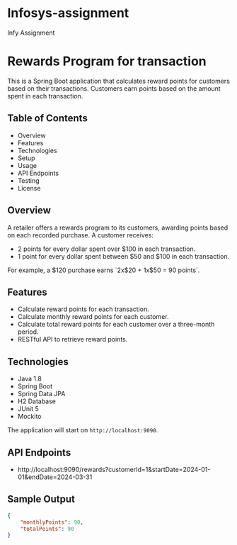 # Infosys-assignment
Infy Assignment

# Rewards Program for transaction

This is a Spring Boot application that calculates reward points for customers based on their transactions. Customers earn points based on the amount spent in each transaction.

## Table of Contents
- Overview
- Features
- Technologies
- Setup
- Usage
- API Endpoints
- Testing
- License

## Overview
A retailer offers a rewards program to its customers, awarding points based on each recorded purchase. A customer receives:
- 2 points for every dollar spent over $100 in each transaction.
- 1 point for every dollar spent between $50 and $100 in each transaction.

For example, a $120 purchase earns `2x$20 + 1x$50 = 90 points`.

## Features
- Calculate reward points for each transaction.
- Calculate monthly reward points for each customer.
- Calculate total reward points for each customer over a three-month period.
- RESTful API to retrieve reward points.

## Technologies
- Java 1.8
- Spring Boot
- Spring Data JPA
- H2 Database
- JUnit 5
- Mockito

The application will start on `http://localhost:9090`.

## API Endpoints
 - http://localhost:9090/rewards?customerId=1&startDate=2024-01-01&endDate=2024-03-31

## Sample Output
```json
{
    "monthlyPoints": 90,
    "totalPoints": 90
}
```